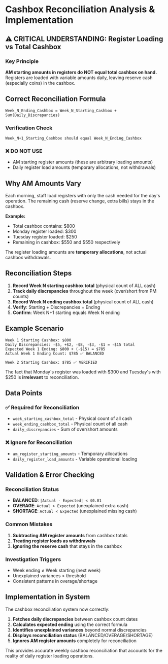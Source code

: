 # Cashbox Reconciliation Analysis & Implementation

## ⚠️ CRITICAL UNDERSTANDING: Register Loading vs Total Cashbox

### Key Principle
**AM starting amounts in registers do NOT equal total cashbox on hand.** Registers are loaded with variable amounts daily, leaving reserve cash (especially coins) in the cashbox.

## Correct Reconciliation Formula

```
Week_N_Ending_Cashbox = Week_N_Starting_Cashbox + Sum(Daily_Discrepancies)
```

### Verification Check
```
Week_N+1_Starting_Cashbox should equal Week_N_Ending_Cashbox
```

### ❌ DO NOT USE
- AM starting register amounts (these are arbitrary loading amounts)
- Daily register load amounts (temporary allocations, not withdrawals)

## Why AM Amounts Vary
Each morning, staff load registers with only the cash needed for the day's operation. The remaining cash (reserve change, extra bills) stays in the cashbox. 

**Example:**
- Total cashbox contains: $800
- Monday register loaded: $300 
- Tuesday register loaded: $250
- Remaining in cashbox: $550 and $550 respectively

The register loading amounts are **temporary allocations**, not actual cashbox withdrawals.

## Reconciliation Steps

1. **Record Week N starting cashbox total** (physical count of ALL cash)
2. **Track daily discrepancies** throughout the week (over/short from PM counts)
3. **Record Week N ending cashbox total** (physical count of ALL cash)
4. **Verify**: Starting + Discrepancies = Ending
5. **Confirm**: Week N+1 starting equals Week N ending

## Example Scenario

```
Week 1 Starting Cashbox: $800
Daily Discrepancies: -$5, +$2, -$8, -$3, -$1 = -$15 total
Expected Week 1 Ending: $800 + (-$15) = $785
Actual Week 1 Ending Count: $785 ✅ BALANCED

Week 2 Starting Cashbox: $785 ✅ VERIFIED
```

The fact that Monday's register was loaded with $300 and Tuesday's with $250 is **irrelevant** to reconciliation.

## Data Points

### ✅ Required for Reconciliation
- `week_starting_cashbox_total` - Physical count of all cash
- `week_ending_cashbox_total` - Physical count of all cash  
- `daily_discrepancies` - Sum of over/short amounts

### ❌ Ignore for Reconciliation
- `am_register_starting_amounts` - Temporary allocations
- `daily_register_load_amounts` - Variable operational loading

## Validation & Error Checking

### Reconciliation Status
- **BALANCED**: `|Actual - Expected| < $0.01`
- **OVERAGE**: `Actual > Expected` (unexplained extra cash)
- **SHORTAGE**: `Actual < Expected` (unexplained missing cash)

### Common Mistakes
1. **Subtracting AM register amounts** from cashbox totals
2. **Treating register loads as withdrawals** 
3. **Ignoring the reserve cash** that stays in the cashbox

### Investigation Triggers
- Week ending ≠ Week starting (next week)
- Unexplained variances > threshold
- Consistent patterns in overage/shortage

## Implementation in System

The cashbox reconciliation system now correctly:

1. **Fetches daily discrepancies** between cashbox count dates
2. **Calculates expected ending** using the correct formula
3. **Identifies unexplained variances** beyond normal discrepancies
4. **Displays reconciliation status** (BALANCED/OVERAGE/SHORTAGE)
5. **Ignores AM register amounts** completely for reconciliation

This provides accurate weekly cashbox reconciliation that accounts for the reality of daily register loading operations.